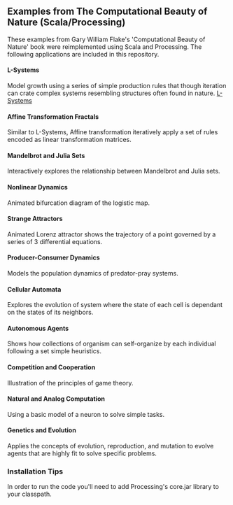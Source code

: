 ## Examples from The Computational Beauty of Nature (Scala/Processing)

These examples from Gary William Flake's 'Computational Beauty of Nature' book 
were reimplemented using Scala and Processing. The following applications are 
included in this repository.

#### L-Systems
Model growth using a series of simple production rules that though iteration
can crate complex systems resembling structures often found in nature.
[L-Systems](https://github.com/alazareva/CBofNScala/blob/master/examples/lsystems.png)

#### Affine Transformation Fractals
Similar to L-Systems, Affine transformation iteratively apply a set of rules
encoded as linear transformation matrices.

#### Mandelbrot and Julia Sets
Interactively explores the relationship between Mandelbrot and Julia 
sets. 

#### Nonlinear Dynamics
Animated bifurcation diagram of the logistic map.


#### Strange Attractors
Animated Lorenz attractor shows the trajectory of a point governed by a 
series of 3 differential equations.


#### Producer-Consumer Dynamics
Models the population dynamics of predator-pray systems.


#### Cellular Automata
Explores the evolution of system where the state of each cell is dependant 
on the states of its neighbors.

#### Autonomous Agents
Shows how collections of organism can self-organize by each individual 
following a set simple heuristics.

#### Competition and Cooperation
Illustration of the principles of game theory.

#### Natural and Analog Computation
Using a basic model of a neuron to solve simple tasks.

#### Genetics and Evolution
Applies the concepts of evolution, reproduction, and mutation to evolve
agents that are highly fit to solve specific problems.

### Installation Tips 
In order to run the code you'll need to add Processing's core.jar library to your classpath.
